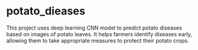 # potato_dieases
This project uses deep learning CNN model to predict potato diseases based on images of potato leaves. It helps farmers identify diseases early, allowing them to take appropriate measures to protect their potato crops.
